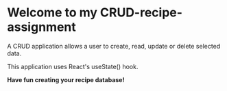 # Welcome to my CRUD-recipe-assignment

A CRUD application allows a user to create, read, update or delete selected data.

This application uses React's useState() hook.

**Have fun creating your recipe database!**

